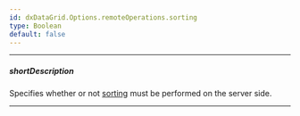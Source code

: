 ```yaml
---
id: dxDataGrid.Options.remoteOperations.sorting
type: Boolean
default: false
---
```

---
##### shortDescription
Specifies whether or not [sorting](/concepts/05%20Widgets/DataGrid/25%20Sorting '/Documentation/Guide/UI_Components/DataGrid/Sorting/') must be performed on the server side.

---

